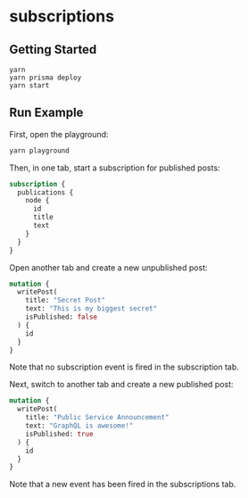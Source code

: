 # subscriptions

## Getting Started

```
yarn
yarn prisma deploy
yarn start
```

## Run Example

First, open the playground:

```sh
yarn playground
```

Then, in one tab, start a subscription for published posts:

```graphql
subscription {
  publications {
    node {
      id
      title
      text
    }
  }
}
```

Open another tab and create a new unpublished post:

```graphql
mutation {
  writePost(
    title: "Secret Post"
    text: "This is my biggest secret"
    isPublished: false
  ) {
    id
  }
}
```

Note that no subscription event is fired in the subscription tab.

Next, switch to another tab and create a new published post: 

```graphql
mutation {
  writePost(
    title: "Public Service Announcement"
    text: "GraphQL is awesome!"
    isPublished: true
  ) {
    id
  }
}
```

Note that a new event has been fired in the subscriptions tab.
